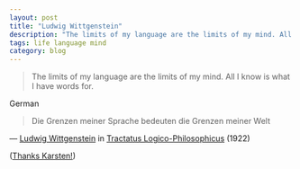 ```yaml
---
layout: post
title: "Ludwig Wittgenstein"
description: "The limits of my language are the limits of my mind. All I know is what I have words for."
tags: life language mind
category: blog
---
```


> The limits of my language are the limits of my mind. All I know is what I have words for.

German

> Die Grenzen meiner Sprache bedeuten die Grenzen meiner Welt

&mdash; [Ludwig Wittgenstein](https://en.wikiquote.org/wiki/Ludwig_Wittgenstein) in [Tractatus Logico-Philosophicus](https://en.wikipedia.org/wiki/Tractatus_Logico-Philosophicus) (1922)

([Thanks Karsten!](https://www.youtube.com/watch?v=mCAozt4BkMM))
